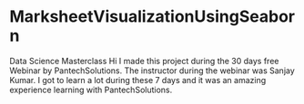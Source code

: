 # MarksheetVisualizationUsingSeaborn
Data Science Masterclass Hi I made this project during the 30 days free Webinar by PantechSolutions. The instructor during the webinar was Sanjay Kumar. I got to learn a lot during these 7 days and it was an amazing experience learning with PantechSolutions.
